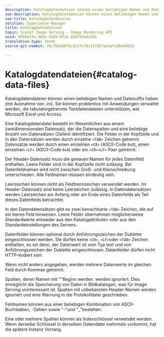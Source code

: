 ```yaml
---
description: Katalogdatendateien können einen beliebigen Namen und Dateisuffix haben (mit Ausnahme von .ini). Sie können problemlos mit Anwendungen verwaltet werden, die tabulatorgetrennte Textdatendateien unterstützen, wie Microsoft Excel und Access.
seo-description: Katalogdatendateien können einen beliebigen Namen und Dateisuffix haben (mit Ausnahme von .ini). Sie können problemlos mit Anwendungen verwaltet werden, die tabulatorgetrennte Textdatendateien unterstützen, wie Microsoft Excel und Access.
seo-title: Katalogdatendateien
solution: Experience Manager
title: Katalogdatendateien
topic: Scene7 Image Serving - Image Rendering API
uuid: 0f66e2fe-5b8a-43d3-bf2e-8dd79da6a581
translation-type: tm+mt
source-git-commit: 7bc7b3a86fbcdc57cfdc31745fae3afc06e44b15

---
```



# Katalogdatendateien{#catalog-data-files}

Katalogdatendateien können einen beliebigen Namen und Dateisuffix haben (mit Ausnahme von .ini). Sie können problemlos mit Anwendungen verwaltet werden, die tabulatorgetrennte Textdatendateien unterstützen, wie Microsoft Excel und Access.

Eine Katalogdatendatei besteht im Wesentlichen aus einem zweidimensionalen Datensatz, der die Datenspalten und eine beliebige Anzahl von Datensätzen (Zeilen) identifiziert. Die Felder in der Kopfzeile und in den Datensätzen werden durch einzelne `<TAB>` Zeichen getrennt. Datensätze werden durch einen einzelnen `<CR>` (ASCII-Code `0xD`), einen einzelnen `<LF>` (ASCII-Code `0xA`) oder ein `<CR><LF>` Paar getrennt.

Der Header-Datensatz muss die genauen Namen für jedes Datenfeld enthalten. Leere Felder sind in der Kopfzeile nicht zulässig. Bei Datenfeldnamen wird nicht zwischen Groß- und Kleinschreibung unterschieden. Alle Feldnamen müssen eindeutig sein.

Leerzeichen können nicht als Feldtrennzeichen verwendet werden. Im Header-Datensatz sind keine Leerzeichen zulässig. In Datendatensätzen werden Leerzeichen am Anfang oder am Ende eines Datenfelds als Teil dieses Datenfelds betrachtet.

In den Datendatensätzen gibt es zwei benachbarte `<TAB>` Zeichen, die auf ein leeres Feld hinweisen. Leere Felder übernehmen möglicherweise Standardwerte entweder aus den Katalogattributen oder aus den Standardeinstellungen des Servers.

Datenfelder können optional durch Anführungszeichen der Dublette eingeschlossen werden. Sie dürfen keine `<CR>`, `<LF>`oder `<TAB>` Zeichen enthalten, es sei denn, der Datenwert ist vom Typ text und von Anführungszeichen der Dublette eingeschlossen. Datenfelder dürfen nicht HTTP-kodiert sein.

Wenn nicht anders angegeben, werden mehrere Datenwerte im gleichen Feld durch Kommas getrennt.

Spalten, deren Namen mit &quot;&quot;Beginn werden. werden ignoriert. Dies ermöglicht die Speicherung von Daten in Bildkatalogen, was für Image Serving uninteressant ist. Spalten mit unbekannten Header-Namen werden ignoriert und eine Warnung in die Protokolldatei geschrieben.

Feldnamen können aus einer beliebigen Kombination von ASCII-Buchstaben, -Zahlen sowie &quot;-&quot;und &quot;_&quot;bestehen.

Eine oder mehrere Spalten können als Indexschlüssel verwendet werden. Wenn derselbe Schlüssel in derselben Datendatei mehrmals vorkommt, hat die spätere Instanz Vorrang.
